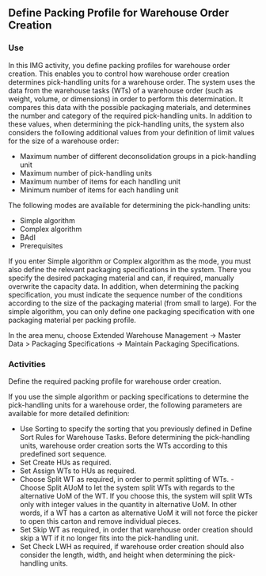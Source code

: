 ## Define Packing Profile for Warehouse Order Creation
### Use

In this IMG activity, you define packing profiles for warehouse order creation. This enables you to control how warehouse order creation determines pick-handling units for a warehouse order. The system uses the data from the warehouse tasks (WTs) of a warehouse order (such as weight, volume, or dimensions) in order to perform this determination. It compares this data with the possible packaging materials, and determines the number and category of the required pick-handling units. In addition to these values, when determining the pick-handling units, the system also considers the following additional values from your definition of limit values for the size of a warehouse order:

- Maximum number of different deconsolidation groups in a pick-handling unit
- Maximum number of pick-handling units
- Maximum number of items for each handling unit
- Minimum number of items for each handling unit

The following modes are available for determining the pick-handling units:

- Simple algorithm
- Complex algorithm
- BAdI
- Prerequisites

If you enter Simple algorithm or Complex algorithm as the mode, you must also define the relevant packaging specifications in the system. There you specify the desired packaging material and can, if required, manually overwrite the capacity data. In addition, when determining the packing specification, you must indicate the sequence number of the conditions according to the size of the packaging material (from small to large). For the simple algorithm, you can only define one packaging specification with one packaging material per packing profile.

In the area menu, choose Extended Warehouse Management -> Master Data > Packaging Specifications -> Maintain Packaging Specifications.

### Activities

Define the required packing profile for warehouse order creation.

If you use the simple algorithm or packing specifications to determine the pick-handling units for a warehouse order, the following parameters are available for more detailed definition:

- Use Sorting to specify the sorting that you previously defined in Define Sort Rules for Warehouse Tasks. Before determining the pick-handling units, warehouse order creation sorts the WTs according to this predefined sort sequence.
- Set Create HUs as required.
- Set Assign WTs to HUs as required.
- Choose Split WT as required, in order to permit splitting of WTs.
 -Choose Split AUoM to let the system split WTs with regards to the alternative UoM of the WT. If you choose this, the system will split WTs only with integer values in the quantity in alternative UoM. In other words, if a WT has a carton as alternative UoM it will not force the picker to open this carton and remove individual pieces.
- Set Skip WT as required, in order that warehouse order creation should skip a WT if it no longer fits into the pick-handling unit.
- Set Check LWH as required, if warehouse order creation should also consider the length, width, and height when determining the pick-handling units.
